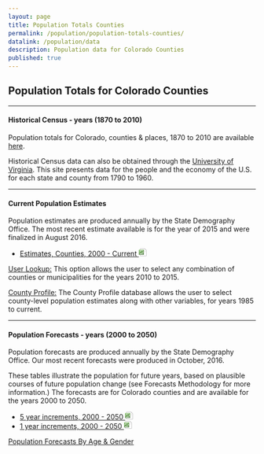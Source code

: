 ```yaml
---
layout: page
title: Population Totals Counties
permalink: /population/population-totals-counties/
datalink: /population/data
description: Population data for Colorado Counties
published: true
---
```


## Population Totals for Colorado Counties

- - -

#### Historical Census - years (1870 to 2010)

Population totals for Colorado, counties & places, 1870 to 2010 are available [here](/population/data/historical_census/).

Historical Census data can also be obtained through the [University of Virginia](http://mapserver.lib.virginia.edu/).  This site presents data for the people and the economy of the U.S. for each state and county from 1790 to 1960. 


- - -

#### Current Population Estimates

Population estimates are produced annually by the State Demography Office. The most recent estimate available is for the year of 2015 and were finalized in August 2016.

- [Estimates, Counties, 2000 - Current ![xls](/images/page_white_excel.png 'download xls file')](https://drive.google.com/uc?export=download&id=0B_M7zgfu2piFb1JFUnE4UTNyR28)


[User Lookup:](/population/data/muni-pop-housing/) 
This option allows the user to select any combination of counties or municipalities for the years 2010 to 2015.

[County Profile:](/population/data/profile-county/)
The County Profile database allows the user to select county-level population estimates along with other variables, for years 1985 to current.

- - -

#### Population Forecasts - years (2000 to 2050)

Population forecasts are produced annually by the State Demography Office. Our most recent forecasts were produced in October, 2016.

These tables illustrate the population for future years, based on plausible courses of future population change (see Forecasts Methodology for more information.) The forecasts are for Colorado counties and are available for the years 2000 to 2050.

- [5 year increments, 2000 - 2050 ![xls](/images/page_white_excel.png 'download xls file')](https://drive.google.com/uc?export=download&id=0B-vz6H4k4SESV1NLOHZCVXoyVm8)
- [1 year increments, 2000 - 2050 ![xls](/images/page_white_excel.png 'download xls file')](https://drive.google.com/uc?export=download&id=0B-vz6H4k4SESdkNHSng2VGlEc1k)

[Population Forecasts By Age & Gender](/population/data/sya-county/#county-population-by-single-year-of-age)
